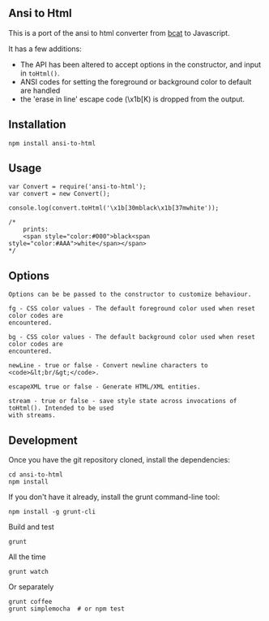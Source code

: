 ## Ansi to Html

This is a port of the ansi to html converter from [bcat](https://github.com/rtomayko/bcat/blob/master/lib/bcat/ansi.rb) to Javascript.

It has a few additions:

* The API has been altered to accept options in the constructor, and input in <code>toHtml()</code>.
* ANSI codes for setting the foreground or background color to default are handled
* the 'erase in line' escape code (\x1b[K) is dropped from the output.

## Installation

	npm install ansi-to-html

## Usage

	var Convert = require('ansi-to-html');
	var convert = new Convert();

	console.log(convert.toHtml('\x1b[30mblack\x1b[37mwhite'));

	/*
		prints:
		<span style="color:#000">black<span style="color:#AAA">white</span></span>
	*/

## Options

	Options can be be passed to the constructor to customize behaviour.

	fg - CSS color values - The default foreground color used when reset color codes are
	encountered.

	bg - CSS color values - The default background color used when reset color codes are
	encountered.

	newLine - true or false - Convert newline characters to <code>&lt;br/&gt;</code>.

	escapeXML true or false - Generate HTML/XML entities.

	stream - true or false - save style state across invocations of toHtml(). Intended to be used
	with streams.

## Development

Once you have the git repository cloned, install the dependencies:

	cd ansi-to-html
	npm install

If you don't have it already, install the grunt command-line tool:

	npm install -g grunt-cli

Build and test

	grunt

All the time

	grunt watch

Or separately

	grunt coffee
	grunt simplemocha  # or npm test
